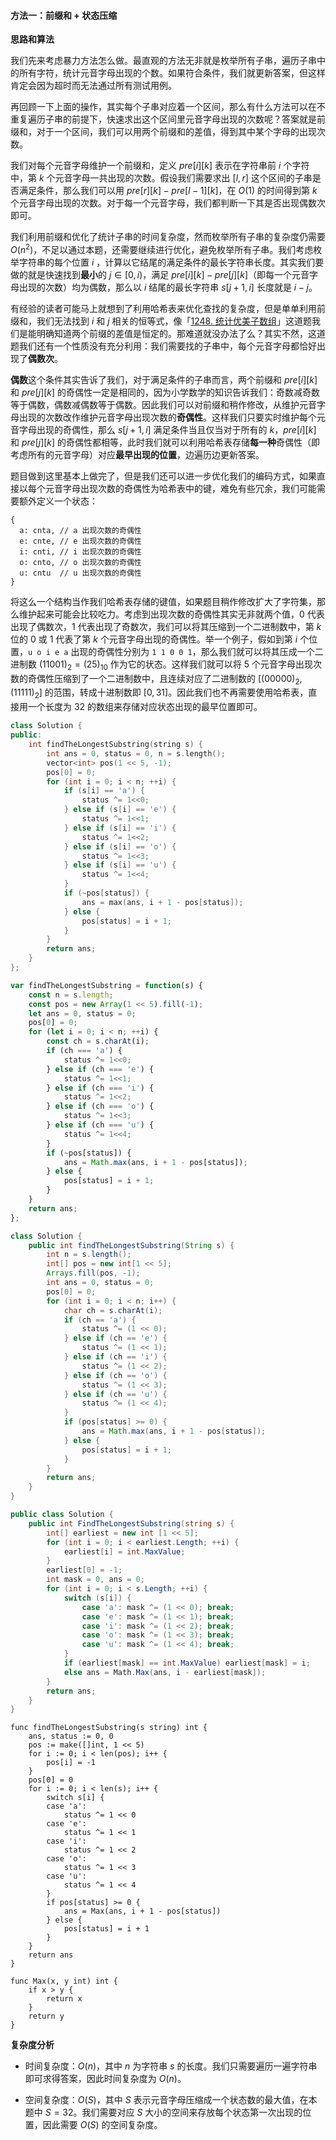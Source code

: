#### 方法一：前缀和 + 状态压缩

**思路和算法**

我们先来考虑暴力方法怎么做。最直观的方法无非就是枚举所有子串，遍历子串中的所有字符，统计元音字母出现的个数。如果符合条件，我们就更新答案，但这样肯定会因为超时而无法通过所有测试用例。

再回顾一下上面的操作，其实每个子串对应着一个区间，那么有什么方法可以在不重复遍历子串的前提下，快速求出这个区间里元音字母出现的次数呢？答案就是前缀和，对于一个区间，我们可以用两个前缀和的差值，得到其中某个字母的出现次数。

我们对每个元音字母维护一个前缀和，定义 $\textit{pre}[i][k]$ 表示在字符串前 $i$ 个字符中，第 $k$ 个元音字母一共出现的次数。假设我们需要求出 $[l,r]$ 这个区间的子串是否满足条件，那么我们可以用 $\textit{pre}[r][k]-pre[l-1][k]$，在 $O(1)$ 的时间得到第 $k$ 个元音字母出现的次数。对于每一个元音字母，我们都判断一下其是否出现偶数次即可。

我们利用前缀和优化了统计子串的时间复杂度，然而枚举所有子串的复杂度仍需要 $O(n^2)$，不足以通过本题，还需要继续进行优化，避免枚举所有子串。我们考虑枚举字符串的每个位置 $i$ ，计算以它结尾的满足条件的最长字符串长度。其实我们要做的就是快速找到**最小**的 $j \in [0,i)$，满足 $\textit{pre}[i][k]-pre[j][k]$（即每一个元音字母出现的次数）均为偶数，那么以 $i$ 结尾的最长字符串 $s[j+1,i]$ 长度就是 $i-j$。

有经验的读者可能马上就想到了利用哈希表来优化查找的复杂度，但是单单利用前缀和，我们无法找到 $i$ 和 $j$ 相关的恒等式，像「[1248. 统计优美子数组](https://leetcode-cn.com/problems/count-number-of-nice-subarrays/)」这道题我们是能明确知道两个前缀的差值是恒定的。那难道就没办法了么？其实不然，这道题我们还有一个性质没有充分利用：我们需要找的子串中，每个元音字母都恰好出现了**偶数次**。

**偶数**这个条件其实告诉了我们，对于满足条件的子串而言，两个前缀和 $\textit{pre}[i][k]$ 和 $\textit{pre}[j][k]$ 的奇偶性一定是相同的，因为小学数学的知识告诉我们：奇数减奇数等于偶数，偶数减偶数等于偶数。因此我们可以对前缀和稍作修改，从维护元音字母出现的次数改作维护元音字母出现次数的**奇偶性**。这样我们只要实时维护每个元音字母出现的奇偶性，那么 $s[j+1,i]$ 满足条件当且仅当对于所有的 $k$，$\textit{pre}[i][k]$ 和 $\textit{pre}[j][k]$ 的奇偶性都相等，此时我们就可以利用哈希表存储**每一种**奇偶性（即考虑所有的元音字母）对应**最早出现的位置**，边遍历边更新答案。

题目做到这里基本上做完了，但是我们还可以进一步优化我们的编码方式，如果直接以每个元音字母出现次数的奇偶性为哈希表中的键，难免有些冗余，我们可能需要额外定义一个状态：

```text
{
  a: cnta, // a 出现次数的奇偶性
  e: cnte, // e 出现次数的奇偶性
  i: cnti, // i 出现次数的奇偶性
  o: cnto, // o 出现次数的奇偶性
  u: cntu  // u 出现次数的奇偶性
}
```

将这么一个结构当作我们哈希表存储的键值，如果题目稍作修改扩大了字符集，那么维护起来可能会比较吃力。考虑到出现次数的奇偶性其实无非就两个值，$0$ 代表出现了偶数次，$1$ 代表出现了奇数次，我们可以将其压缩到一个二进制数中，第 $k$ 位的 $0$ 或 $1$ 代表了第 $k$ 个元音字母出现的奇偶性。举一个例子，假如到第 $i$ 个位置，`u o i e a` 出现的奇偶性分别为 `1 1 0 0 1`，那么我们就可以将其压成一个二进制数 $(11001)_2=(25)_{10}$ 作为它的状态。这样我们就可以将 $5$ 个元音字母出现次数的奇偶性压缩到了一个二进制数中，且连续对应了二进制数的 $[(00000)_2,(11111)_2]$ 的范围，转成十进制数即 $[0,31]$。因此我们也不再需要使用哈希表，直接用一个长度为 $32$ 的数组来存储对应状态出现的最早位置即可。

```C++ [sol1-C++]
class Solution {
public:
    int findTheLongestSubstring(string s) {
        int ans = 0, status = 0, n = s.length();
        vector<int> pos(1 << 5, -1);
        pos[0] = 0;
        for (int i = 0; i < n; ++i) {
            if (s[i] == 'a') {
                status ^= 1<<0;
            } else if (s[i] == 'e') {
                status ^= 1<<1;
            } else if (s[i] == 'i') {
                status ^= 1<<2;
            } else if (s[i] == 'o') {
                status ^= 1<<3;
            } else if (s[i] == 'u') {
                status ^= 1<<4;
            }
            if (~pos[status]) {
                ans = max(ans, i + 1 - pos[status]);
            } else {
                pos[status] = i + 1;
            }
        }
        return ans;
    }
};
```

```JavaScript [sol1-JavaScript]
var findTheLongestSubstring = function(s) {
    const n = s.length;
    const pos = new Array(1 << 5).fill(-1);
    let ans = 0, status = 0;
    pos[0] = 0;
    for (let i = 0; i < n; ++i) {
        const ch = s.charAt(i);
        if (ch === 'a') {
            status ^= 1<<0;
        } else if (ch === 'e') {
            status ^= 1<<1;
        } else if (ch === 'i') {
            status ^= 1<<2;
        } else if (ch === 'o') {
            status ^= 1<<3;
        } else if (ch === 'u') {
            status ^= 1<<4;
        }
        if (~pos[status]) {
            ans = Math.max(ans, i + 1 - pos[status]);
        } else {
            pos[status] = i + 1;
        }
    }
    return ans;
};
```

```Java [sol1-Java]
class Solution {
    public int findTheLongestSubstring(String s) {
        int n = s.length();
        int[] pos = new int[1 << 5];
        Arrays.fill(pos, -1);
        int ans = 0, status = 0;
        pos[0] = 0;
        for (int i = 0; i < n; i++) {
            char ch = s.charAt(i);
            if (ch == 'a') {
                status ^= (1 << 0);
            } else if (ch == 'e') {
                status ^= (1 << 1);
            } else if (ch == 'i') {
                status ^= (1 << 2);
            } else if (ch == 'o') {
                status ^= (1 << 3);
            } else if (ch == 'u') {
                status ^= (1 << 4);
            }
            if (pos[status] >= 0) {
                ans = Math.max(ans, i + 1 - pos[status]);
            } else {
                pos[status] = i + 1;
            }
        }
        return ans;
    }
}
```
```csharp [sol1-C#]
public class Solution {
    public int FindTheLongestSubstring(string s) {
        int[] earliest = new int [1 << 5];
        for (int i = 0; i < earliest.Length; ++i) {
            earliest[i] = int.MaxValue;
        }
        earliest[0] = -1;
        int mask = 0, ans = 0;
        for (int i = 0; i < s.Length; ++i) {
            switch (s[i]) {
                case 'a': mask ^= (1 << 0); break;
                case 'e': mask ^= (1 << 1); break;
                case 'i': mask ^= (1 << 2); break;
                case 'o': mask ^= (1 << 3); break;
                case 'u': mask ^= (1 << 4); break;
            }
            if (earliest[mask] == int.MaxValue) earliest[mask] = i;
            else ans = Math.Max(ans, i - earliest[mask]);
        } 
        return ans;
    } 
}
```

```golang [sol1-Golang]
func findTheLongestSubstring(s string) int {
    ans, status := 0, 0
    pos := make([]int, 1 << 5)
    for i := 0; i < len(pos); i++ {
        pos[i] = -1
    }
    pos[0] = 0
    for i := 0; i < len(s); i++ {
        switch s[i] {
        case 'a':
            status ^= 1 << 0
        case 'e':
            status ^= 1 << 1
        case 'i':
            status ^= 1 << 2
        case 'o':
            status ^= 1 << 3
        case 'u':
            status ^= 1 << 4
        }
        if pos[status] >= 0 {
            ans = Max(ans, i + 1 - pos[status])
        } else {
            pos[status] = i + 1
        }
    }
    return ans
}

func Max(x, y int) int {
    if x > y {
        return x
    }
    return y
}
```

**复杂度分析**

- 时间复杂度：$O(n)$，其中 $n$ 为字符串 $s$ 的长度。我们只需要遍历一遍字符串即可求得答案，因此时间复杂度为 $O(n)$。

- 空间复杂度：$O(S)$，其中 $S$ 表示元音字母压缩成一个状态数的最大值，在本题中 $S = 32$。我们需要对应 $S$ 大小的空间来存放每个状态第一次出现的位置，因此需要 $O(S)$ 的空间复杂度。
